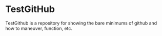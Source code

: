 # TestGitHub
TestGithub is a repository for showing the bare minimums of github and how to maneuver, function, etc. 
